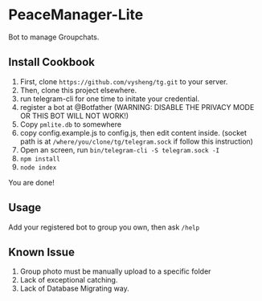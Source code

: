 # PeaceManager-Lite

Bot to manage Groupchats.

## Install Cookbook

1. First, clone `https://github.com/vysheng/tg.git` to your server.
2. Then, clone this project elsewhere.
3. run telegram-cli for one time to initate your credential.
4. register a bot at @Botfather (WARNING: DISABLE THE PRIVACY MODE OR THIS BOT WILL NOT WORK!)
5. Copy `pmlite.db` to somewhere
5. copy config.example.js to config.js, then edit content inside. (socket path is at `/where/you/clone/tg/telegram.sock` if follow this instruction)
6. Open an screen, run `bin/telegram-cli -S telegram.sock -I`
7. `npm install`
8. `node index`

You are done!

## Usage

Add your registered bot to group you own, then ask `/help`

## Known Issue

1. Group photo must be manually upload to a specific folder
2. Lack of exceptional catching.
3. Lack of Database Migrating way.
